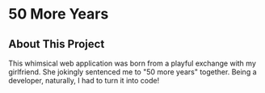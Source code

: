 # 50 More Years

## About This Project

This whimsical web application was born from a playful exchange with my girlfriend. She jokingly sentenced me to "50 more years" together. Being a developer, naturally, I had to turn it into code!
